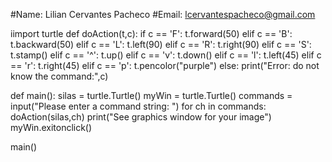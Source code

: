 #Name:  Lilian Cervantes Pacheco
#Email: lcervantespacheco@gmail.com

iimport turtle
def doAction(t,c):
    if c == 'F':
        t.forward(50)
    elif c == 'B':
        t.backward(50)
    elif c == 'L':
        t.left(90)
    elif c == 'R':
        t.right(90)
    elif c == 'S':
        t.stamp()
    elif c == '^':
        t.up()
    elif c == 'v':
        t.down()
    elif c == 'l':
        t.left(45)
    elif c == 'r':
        t.right(45)
    elif c == 'p':
        t.pencolor("purple")
    else:
        print("Error: do not know the command:",c)
  
def main():
    silas = turtle.Turtle()
    myWin = turtle.Turtle()
    commands = input("Please enter a command string: ")
    for ch in commands:
        doAction(silas,ch)
    print("See graphics window for your image")
    myWin.exitonclick()
  
main()
